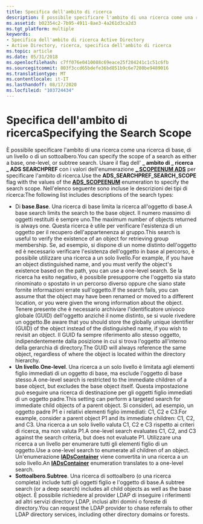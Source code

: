 ```yaml
---
title: Specifica dell'ambito di ricerca
description: È possibile specificare l'ambito di una ricerca come una ricerca di base, di un livello o di un sottoalbero.
ms.assetid: b02354c2-7b95-4911-8ae3-4a261d3ca2d3
ms.tgt_platform: multiple
keywords:
- Specifica dell'ambito di ricerca Active Directory
- Active Directory, ricerca, specifica dell'ambito di ricerca
ms.topic: article
ms.date: 05/31/2018
ms.openlocfilehash: c7ff076e0410088c69eace25f204241c1c51c6fb
ms.sourcegitcommit: 803f3ccd65bdefe36bd851b9c6e7280be9489016
ms.translationtype: MT
ms.contentlocale: it-IT
ms.lasthandoff: 08/17/2020
ms.locfileid: "103724434"
---
```

# <a name="specifying-the-search-scope"></a><span data-ttu-id="a80f1-105">Specifica dell'ambito di ricerca</span><span class="sxs-lookup"><span data-stu-id="a80f1-105">Specifying the Search Scope</span></span>

<span data-ttu-id="a80f1-106">È possibile specificare l'ambito di una ricerca come una ricerca di base, di un livello o di un sottoalbero.</span><span class="sxs-lookup"><span data-stu-id="a80f1-106">You can specify the scope of a search as either a base, one-level, or subtree search.</span></span> <span data-ttu-id="a80f1-107">Usare il flag dell' **\_ ambito di \_ ricerca \_ ADS SEARCHPREF** con i valori dell'enumerazione [**\_ SCOPEENUM ADS**](/windows/win32/api/iads/ne-iads-ads_scopeenum) per specificare l'ambito di ricerca.</span><span class="sxs-lookup"><span data-stu-id="a80f1-107">Use the **ADS\_SEARCHPREF\_SEARCH\_SCOPE** flag with the values of the [**ADS\_SCOPEENUM**](/windows/win32/api/iads/ne-iads-ads_scopeenum) enumeration to specify the search scope.</span></span> <span data-ttu-id="a80f1-108">Nell'elenco seguente sono incluse le descrizioni dei tipi di ricerca:</span><span class="sxs-lookup"><span data-stu-id="a80f1-108">The following list includes descriptions of the search types:</span></span>

-   <span data-ttu-id="a80f1-109">Di **base**.</span><span class="sxs-lookup"><span data-stu-id="a80f1-109">**Base**.</span></span> <span data-ttu-id="a80f1-110">Una ricerca di base limita la ricerca all'oggetto di base.</span><span class="sxs-lookup"><span data-stu-id="a80f1-110">A base search limits the search to the base object.</span></span> <span data-ttu-id="a80f1-111">Il numero massimo di oggetti restituiti è sempre uno.</span><span class="sxs-lookup"><span data-stu-id="a80f1-111">The maximum number of objects returned is always one.</span></span> <span data-ttu-id="a80f1-112">Questa ricerca è utile per verificare l'esistenza di un oggetto per il recupero dell'appartenenza al gruppo.</span><span class="sxs-lookup"><span data-stu-id="a80f1-112">This search is useful to verify the existence of an object for retrieving group membership.</span></span> <span data-ttu-id="a80f1-113">Se, ad esempio, si dispone di un nome distinto dell'oggetto ed è necessario verificare l'esistenza dell'oggetto in base al percorso, è possibile utilizzare una ricerca a un solo livello.</span><span class="sxs-lookup"><span data-stu-id="a80f1-113">For example, if you have an object distinguished name, and you must verify the object's existence based on the path, you can use a one-level search.</span></span> <span data-ttu-id="a80f1-114">Se la ricerca ha esito negativo, è possibile presupporre che l'oggetto sia stato rinominato o spostato in un percorso diverso oppure che siano state fornite informazioni errate sull'oggetto.</span><span class="sxs-lookup"><span data-stu-id="a80f1-114">If the search fails, you can assume that the object may have been renamed or moved to a different location, or you were given the wrong information about the object.</span></span> <span data-ttu-id="a80f1-115">Tenere presente che è necessario archiviare l'identificatore univoco globale (GUID) dell'oggetto anziché il nome distinto, se si vuole rivedere un oggetto.</span><span class="sxs-lookup"><span data-stu-id="a80f1-115">Be aware that you should store the globally unique identifier (GUID) of the object instead of the distinguished name, if you wish to revisit an object.</span></span> <span data-ttu-id="a80f1-116">Il GUID fa sempre riferimento allo stesso oggetto, indipendentemente dalla posizione in cui si trova l'oggetto all'interno della gerarchia di directory.</span><span class="sxs-lookup"><span data-stu-id="a80f1-116">The GUID will always reference the same object, regardless of where the object is located within the directory hierarchy.</span></span>
-   <span data-ttu-id="a80f1-117">**Un livello**.</span><span class="sxs-lookup"><span data-stu-id="a80f1-117">**One-level**.</span></span> <span data-ttu-id="a80f1-118">Una ricerca a un solo livello è limitata agli elementi figlio immediati di un oggetto di base, ma esclude l'oggetto di base stesso.</span><span class="sxs-lookup"><span data-stu-id="a80f1-118">A one-level search is restricted to the immediate children of a base object, but excludes the base object itself.</span></span> <span data-ttu-id="a80f1-119">Questa impostazione può eseguire una ricerca di destinazione per gli oggetti figlio immediati di un oggetto padre.</span><span class="sxs-lookup"><span data-stu-id="a80f1-119">This setting can perform a targeted search for immediate child objects of a parent object.</span></span> <span data-ttu-id="a80f1-120">Si consideri, ad esempio, un oggetto padre P1 e i relativi elementi figlio immediati: C1, C2 e C3.</span><span class="sxs-lookup"><span data-stu-id="a80f1-120">For example, consider a parent object P1 and its immediate children: C1, C2, and C3.</span></span> <span data-ttu-id="a80f1-121">Una ricerca a un solo livello valuta C1, C2 e C3 rispetto ai criteri di ricerca, ma non valuta P1.</span><span class="sxs-lookup"><span data-stu-id="a80f1-121">A one-level search evaluates C1, C2, and C3 against the search criteria, but does not evaluate P1.</span></span> <span data-ttu-id="a80f1-122">Utilizzare una ricerca a un livello per enumerare tutti gli elementi figlio di un oggetto.</span><span class="sxs-lookup"><span data-stu-id="a80f1-122">Use a one-level search to enumerate all children of an object.</span></span> <span data-ttu-id="a80f1-123">Un'enumerazione [**IADsContainer**](/windows/desktop/api/iads/nn-iads-iadscontainer) viene convertita in una ricerca a un solo livello.</span><span class="sxs-lookup"><span data-stu-id="a80f1-123">An [**IADsContainer**](/windows/desktop/api/iads/nn-iads-iadscontainer) enumeration translates to a one-level search.</span></span>
-   <span data-ttu-id="a80f1-124">**Sottoalbero**.</span><span class="sxs-lookup"><span data-stu-id="a80f1-124">**Subtree**.</span></span> <span data-ttu-id="a80f1-125">Una ricerca di sottoalbero (o una ricerca completa) include tutti gli oggetti figlio e l'oggetto di base.</span><span class="sxs-lookup"><span data-stu-id="a80f1-125">A subtree search (or a deep search) includes all child objects as well as the base object.</span></span> <span data-ttu-id="a80f1-126">È possibile richiedere al provider LDAP di inseguire i riferimenti ad altri servizi directory LDAP, inclusi altri domini o foreste di directory.</span><span class="sxs-lookup"><span data-stu-id="a80f1-126">You can request the LDAP provider to chase referrals to other LDAP directory services, including other directory domains or forests.</span></span>

 

 
